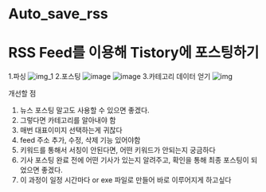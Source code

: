 # Auto_save_rss

# RSS Feed를 이용해 Tistory에 포스팅하기
1.파싱
![img_1](https://github.com/kimhyongkui/Auto_save_rss/assets/78230765/d3aa20cb-b995-4528-a05b-8998d174d937)
2.포스팅
![image](https://github.com/kimhyongkui/Auto_save_rss/assets/78230765/d0e76061-dcc7-4e91-ab2c-a00031def2e1)
![image](https://github.com/kimhyongkui/Auto_save_rss/assets/78230765/230a3a6d-2d42-4822-bad9-80c585c5e41b)
3.카테고리 데이터 얻기
![img](https://github.com/kimhyongkui/Auto_save_rss/assets/78230765/fb2a84f1-774a-4101-9b78-0a95a5a5f58c)

개선할 점

1. 뉴스 포스팅 말고도 사용할 수 있으면 좋겠다.
2. 그렇다면 카테고리를 알아내야 함
3. 매번 대표이미지 선택하는게 귀찮다
4. feed 주소 추가, 수정, 삭제 기능 있어야함
5. 키워드를 통해서 서칭이 안된다면, 어떤 키워드가 안되는지 궁금하다
6. 기사 포스팅 완료 전에 어떤 기사가 있는지 알려주고, 확인을 통해 최종 포스팅이 되었으면 좋겠다.
7. 이 과정이 일정 시간마다 or exe 파일로 만들어 바로 이루어지게 하고싶다